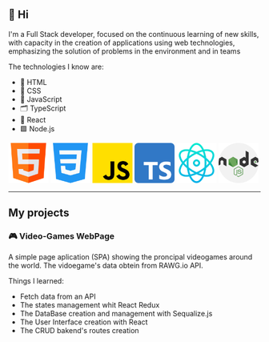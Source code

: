 ## 👋 Hi

I'm a Full Stack developer, focused on the continuous learning of new skills, with capacity in the creation of applications using web technologies, emphasizing the solution of problems in the environment and in teams

The technologies I know are:

- 🩻 HTML
- 💅 CSS
- 🦾 JavaScript
- 🗂️ TypeScript
- 💠 React
- 🟩 Node.js

<img src="./html.png" alt="html" width="80"/> <img src="./css-3.png" alt="css" width="80"/> <img src="./js.png" alt="javascript" width="80"/> <img src="./typescript.png" alt="javascript" width="80"/> <img src="./react.png" alt="react" width="80"/> <img src="./nodejs.png" alt="node" width="80"/>

---

## My projects

### 🎮 Video-Games WebPage

A simple page aplication (SPA) showing the proncipal videogames around the world. The vidoegame's data obtein from RAWG.io API.

Things I learned:
- Fetch data from an API
- The states management whit React Redux
- The DataBase creation and management with Sequalize.js
- The User Interface creation with React
- The CRUD bakend's routes creation
